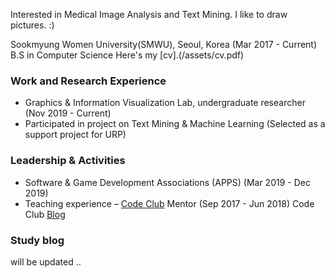 
Interested in Medical Image Analysis and Text Mining.
I like to draw pictures. :)

Sookmyung Women University(SMWU), Seoul, Korea (Mar 2017 - Current)
B.S in Computer Science
Here's my [cv].(/assets/cv.pdf)


### Work and Research Experience
- Graphics & Information Visualization Lab, undergraduate researcher (Nov 2019 - Current)
- Participated in project on Text Mining & Machine Learning         (Selected as a support project for URP)

### Leadership & Activities
- Software & Game Development Associations (APPS) (Mar 2019 - Dec 2019)
- Teaching experience – [Code Club](https://codeclubkorea.org/) Mentor (Sep 2017 - Jun 2018) 
Code Club [Blog](https://blog.naver.com/spqjf12345)


### Study blog
will be updated ..
